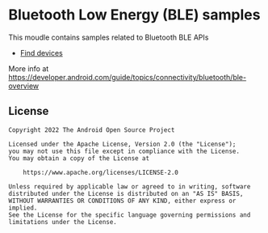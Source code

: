 # Bluetooth Low Energy (BLE) samples

This moudle contains samples related to Bluetooth BLE APIs

- [Find devices](src/main/java/com/example/platform/connectivity/bluetooth/ble/FindDevicesSample.kt)

More info at 
https://developer.android.com/guide/topics/connectivity/bluetooth/ble-overview

## License

```
Copyright 2022 The Android Open Source Project
 
Licensed under the Apache License, Version 2.0 (the "License");
you may not use this file except in compliance with the License.
You may obtain a copy of the License at

    https://www.apache.org/licenses/LICENSE-2.0

Unless required by applicable law or agreed to in writing, software
distributed under the License is distributed on an "AS IS" BASIS,
WITHOUT WARRANTIES OR CONDITIONS OF ANY KIND, either express or implied.
See the License for the specific language governing permissions and
limitations under the License.
```
